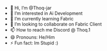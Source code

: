 - 👋 Hi, I’m @Thoq-jar
- 👀 I’m interested in Ai Development
- 🌱 I’m currently learning Fabric
- 💞️ I’m looking to collaborate on Fabric Client
- 📫 How to reach me Discord @ Thoq.1
- 😄 Pronouns: He/Him
- ⚡ Fun fact: Im Stupid :)

<!---
Thoq-jar/Thoq-jar is a ✨ special ✨ repository because its `README.md` (this file) appears on your GitHub profile.
You can click the Preview link to take a look at your changes.
--->
